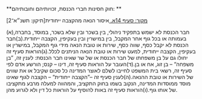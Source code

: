 **חוק חסינות חברי הכנסת, זכויותיהם וחובותיהם: **

[מקור: סעיף 14א. ](https://he.wikisource.org/wiki/חוק_חסינות_חברי_הכנסת,_זכויותיהם_וחובותיהם#סעיף_14א)
איסור הנאה מהקצבה ייחודית[תיקון: תשנ״א־2]

(א)חבר הכנסת לא ישמש בתפקיד ניהולי, בין בשכר ובין שלא בשכר, במוסד, בחברה, בעמותה או בכל גוף אחר המקבל, בין במישרין ובין בעקיפין, הקצבה ייחודית.(ב)חבר הכנסת לא יקבל כסף, שווה כסף, שירות או טובת הנאה מידי גוף המקבל, במישרין או בעקיפין, הקצבה ייחודית, למעט שירות או טובת הנאה הניתנים לכלל.(ג)הוראות סעיף זה יחולו גם על בן משפחתו של חבר הכנסת או של שר שאינו חבר הכנסת: לענין זה, ”בן משפחה“ – בן זוג, אח או בן.(ד)העובר על הוראות סעיף זה, דינו – קנס; הורשע אדם לפי סעיף זה, רשאי בית המשפט לחייבו לשלם לאוצר המדינה כל סכום שקיבל או את שווים של השירות או טובת ההנאה.(ה)לענין סעיף זה –”הקצבה ייחודית“ – הקצבה לגוף שאינו מוסד ממוסדות המדינה, הנקוב בשמו בחוק התקציב, והמהווה למעלה מרבע מתקציבו של אותו גוף.(ו)הוראות סעיף זה באות להוסיף על הוראות כל דין ולא לגרוע מהן.